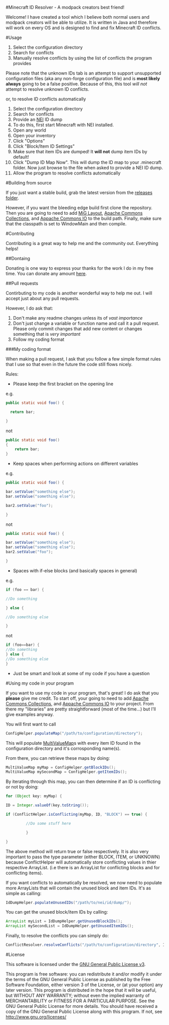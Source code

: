 #Minecraft ID Resolver - A modpack creators best friend!

Welcome! I have created a tool which I believe both normal users and modpack creators will be able to utilize. It is written in Java and therefore will work on every OS and is designed to find and fix Minecraft ID conflicts.

#Usage

1. Select the configuration directory
2. Search for conflicts
3. Manually resolve conflicts by using the list of conflicts the program provides

Please note that the unknown IDs tab is an attempt to support unsupported configuration files (aka any non-forge configuration file) and is **most likely always** going to be a false positive. Because of this, this tool *will not* attempt to resolve unknown ID conflicts.

or, to resolve ID conflicts automatically

1. Select the configuration directory
2. Search for conflicts
3. Provide an [NEI](http://www.minecraftforum.net/topic/909223-147152-smp-chickenbones-mods/) ID dump
 1. To do this, first start Minecraft with NEI installed.
 2. Open any world
 3. Open your inventory
 4. Click "Options"
 5. Click "Block/Item ID Settings"
 6. Make sure that item IDs are dumped! It **will not** dump item IDs by default!
 7. Click "Dump ID Map Now". This will dump the ID map to your .minecraft folder. Now just browse to the file when asked to provide a NEI ID dump.
4. Allow the program to resolve conflicts automatically

#Building from source

If you just want a stable build, grab the latest version from the [releases folder](https://github.com/SS111/Minecraft-ID-Resolver/tree/master/releases).

However, if you want the bleeding edge build first clone the repository. Then you are going to need to add [MiG Layout](http://www.miglayout.com/), [Apache Commons Collections](http://commons.apache.org/proper/commons-collections/), and [Appache Commons IO](http://commons.apache.org/proper/commons-io/) to the build path. Finally, make sure that the classpath is set to WindowMain and then compile.

#Contributing

Contributing is a great way to help me and the community out. Everything helps!

##Dontaing 

Donating is one way to express your thanks for the work I do in my free time. You can donate any amount [here](https://www.paypal.com/cgi-bin/webscr?cmd=_s-xclick&hosted_button_id=DBT788PS4EN8J).

##Pull requests

Contirbuting to my code is another wonderful way to help me out. I will accept just about any pull requests.

However, I do ask that:

1. Don't make any readme changes unless its of *vast importance*
2. Don't just change a variable or function name and call it a pull request. Please only commit changes that add new content or changes something that is *very important*
3. Follow my coding format

###My coding format

When making a pull request, I ask that you follow a few simple format rules that I use so that even in the future the code still flows nicely.

Rules:

+ Please keep the first bracket on the opening line

e.g.

```java
public static void foo() {

  return bar;

}
```

not

```java
public static void foo()
{
	return bar;
}
```

+ Keep spaces when performing actions on different variables

e.g.

```java
public static void foo() {

bar.setValue("something else");
bar.setValue("something else");

bar2.setValue("foo");

}
```

not

```java
public static void foo() {

bar.setValue("something else");
bar.setValue("something else");
bar2.setValue("foo");

}
```

* Spaces with if-else blocks (and basically spaces in general)

e.g.

```java
if (foo == bar) {

//Do something

} else {

//Do something else

}
```

not

```java
if (foo==bar) {
//Do something
} else {
//Do something else
}
```

* Just be smart and look at some of my code if you have a question

#Using my code in your program

If you want to use my code in your program, that's great! I do ask that you **please** give me credit. To start off, your going to need to add [Apache Commons Collections](http://commons.apache.org/proper/commons-collections/), and [Appache Commons IO](http://commons.apache.org/proper/commons-io/) to your project. From there my "libraries" are pretty straightforward (most of the time...) but I'll give examples anyway.

You will first want to call

```java
ConfigHelper.populateMap("/path/to/configuration/directory");
```

This will populate [MultiValueMap](http://commons.apache.org/proper/commons-collections/apidocs/org/apache/commons/collections4/map/MultiValueMap.html)s with every item ID found in the configuration directory and it's corrosponding name(s).

From there, you can retrieve these maps by doing:

```java
MultiValueMap myMap = ConfigHelper.getBlockIDs();
MultiValueMap mySecondMap = ConfigHelper.getItemIDs();
```

By iterating through this map, you can then determine if an ID is conflicting or not by doing:

```java
for (Object key: myMap) {

ID = Integer.valueOf(key.toString());

if (ConflictHelper.isConflicting(myMap, ID, "BLOCK") == true) {

         //Do some stuff here

         }

}
```

The above method will return true or false respectively. It is also very important to pass the type parameter (either BLOCK, ITEM, or UNKNOWN) because ConflictHelper will automatically store conflicting values in thier respective ArrayList. (i.e there is an ArrayList for conflicting blocks and for conflicting items).

If you want conflicts to automatically be resolved, we now need to populate more ArrayLists that will contain the unused block and item IDs. It's as simple as calling:

```java
IdDumpHelper.populateUnusedIDs("/path/to/nei/id/dump/");
```

You can get the unused block/item IDs by calling:

```java
ArrayList myList = IdDumpHelper.getUnusedBlockIDs();
ArrayList mySecondList = IdDumpHelper.getUnusedItemIDs();
```

Finally, to resolve the conflicts you can simply do:

```java
ConflictResolver.resolveConflicts("/path/to/configuration/directory", IdDumpHelper.getUnusedBlockIDs(), IdDumpHelper.getUnusedItemIDs(), ConflictHelper.getConflictingBlocks(), ConflictHelper.getConflictingItems());
```

#License

This software is licensed under the [GNU General Public License v3](http://www.gnu.org/licenses/gpl-3.0.html).

This program is free software: you can redistribute it and/or modify it under the terms of the GNU General Public License as published by the Free Software Foundation, either version 3 of the License, or (at your option) any later version.
This program is distributed in the hope that it will be useful, but WITHOUT ANY WARRANTY; without even the implied warranty of MERCHANTABILITY or FITNESS FOR A PARTICULAR PURPOSE. See the GNU General Public License for more details.
You should have received a copy of the GNU General Public License along with this program. If not, see http://www.gnu.org/licenses/

